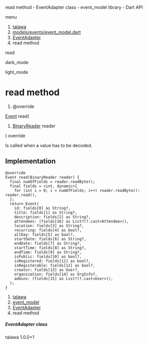 




read method - EventAdapter class - event\_model library - Dart API







menu

1. [talawa](../../index.html)
2. [models/events/event\_model.dart](../../models_events_event_model/models_events_event_model-library.html)
3. [EventAdapter](../../models_events_event_model/EventAdapter-class.html)
4. read method

read


dark\_mode

light\_mode




# read method


1. @override

[Event](../../models_events_event_model/Event-class.html)
read(

1. [BinaryReader](https://pub.dev/documentation/hive/2.2.3/hive/BinaryReader-class.html) reader

)
override

Is called when a value has to be decoded.


## Implementation

```
@override
Event read(BinaryReader reader) {
  final numOfFields = reader.readByte();
  final fields = <int, dynamic>{
    for (int i = 0; i < numOfFields; i++) reader.readByte(): reader.read(),
  };
  return Event(
    id: fields[0] as String?,
    title: fields[1] as String?,
    description: fields[2] as String?,
    attendees: (fields[16] as List?)?.cast<Attendee>(),
    location: fields[3] as String?,
    recurring: fields[4] as bool?,
    allDay: fields[5] as bool?,
    startDate: fields[6] as String?,
    endDate: fields[7] as String?,
    startTime: fields[8] as String?,
    endTime: fields[9] as String?,
    isPublic: fields[10] as bool?,
    isRegistered: fields[11] as bool?,
    isRegisterable: fields[12] as bool?,
    creator: fields[13] as User?,
    organization: fields[14] as OrgInfo?,
    admins: (fields[15] as List?)?.cast<User>(),
  );
}
```

 


1. [talawa](../../index.html)
2. [event\_model](../../models_events_event_model/models_events_event_model-library.html)
3. [EventAdapter](../../models_events_event_model/EventAdapter-class.html)
4. read method

##### EventAdapter class





talawa
1.0.0+1






